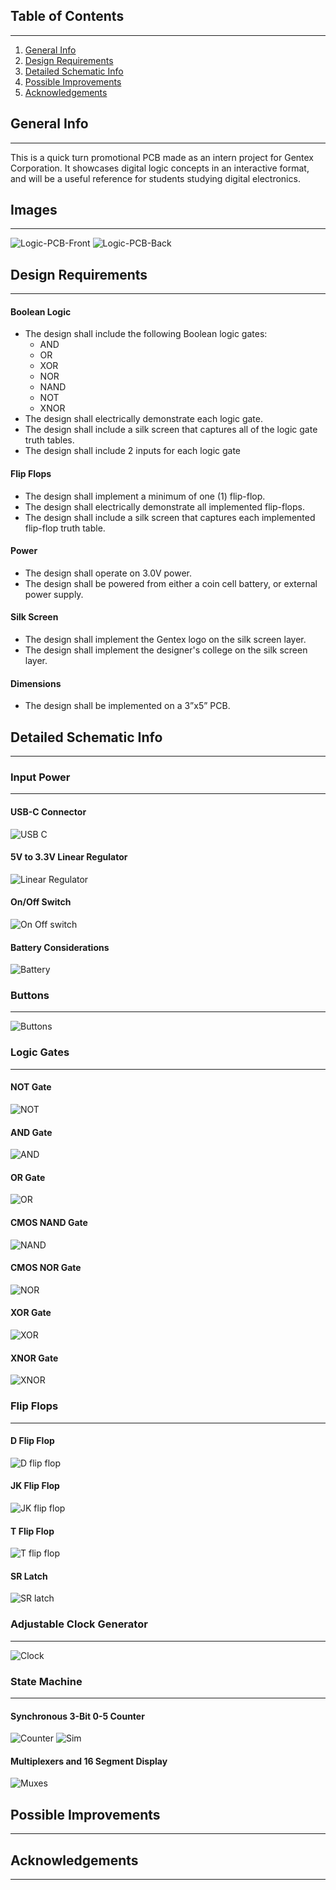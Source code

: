 ## Table of Contents
***
1. [General Info](#general-info)
2. [Design Requirements](#design-requirements)
3. [Detailed Schematic Info](#detailed-schematic-info)
4. [Possible Improvements](#possible-improvements)
5. [Acknowledgements](#acknowledgements)
## General Info
***
This is a quick turn promotional PCB made as an intern project for Gentex Corporation. It showcases digital logic concepts in an interactive format, and will be a useful reference for students studying digital electronics.
## Images
***
![Logic-PCB-Front](https://github.com/vandjac/Logic-PCB/assets/32146550/ab503c88-e459-450d-a51a-90765530fc27)
![Logic-PCB-Back](https://github.com/vandjac/Logic-PCB/assets/32146550/ad24acc0-1959-43f1-9e4e-f1a138fb714e)
## Design Requirements
***
#### Boolean Logic
* The design shall include the following Boolean logic gates: 
   - AND 
    - OR 
    - XOR 
    - NOR 
    - NAND 
    - NOT 
    - XNOR 
* The design shall electrically demonstrate each logic gate. 
* The design shall include a silk screen that captures all of the logic gate truth tables. 
* The design shall include 2 inputs for each logic gate 
#### Flip Flops
* The design shall implement a minimum of one (1) flip-flop. 
* The design shall electrically demonstrate all implemented flip-flops. 
* The design shall include a silk screen that captures each implemented flip-flop truth table. 
#### Power
* The design shall operate on 3.0V power. 
* The design shall be powered from either a coin cell battery, or external power supply. 
#### Silk Screen
* The design shall implement the Gentex logo on the silk screen layer. 
* The design shall implement the designer's college on the silk screen layer. 
#### Dimensions
* The design shall be implemented on a 3”x5” PCB. 
## Detailed Schematic Info
***
### Input Power
***
#### USB-C Connector
![USB C](https://github.com/vandjac/Logic-PCB/assets/32146550/922adfd0-32e6-4167-b335-6c654e5acc67)

#### 5V to 3.3V Linear Regulator
![Linear Regulator](https://github.com/vandjac/Logic-PCB/assets/32146550/c5527296-a7dd-4d43-8bca-1c9cb623f3f0)

#### On/Off Switch
![On Off switch](https://github.com/vandjac/Logic-PCB/assets/32146550/50003c49-044a-45a4-90d3-5aca80983a06)

#### Battery Considerations
![Battery](https://github.com/vandjac/Logic-PCB/assets/32146550/7941c706-5736-4c1a-afeb-9206fac98fc6)

### Buttons
***
![Buttons](https://github.com/vandjac/Logic-PCB/assets/32146550/a186d282-f980-4e4d-8ae3-625a7260bca2)

### Logic Gates
***
#### NOT Gate
![NOT](https://github.com/vandjac/Logic-PCB/assets/32146550/8d993d4d-bea4-47a5-90dc-e1906a5a383d)

#### AND Gate
![AND](https://github.com/vandjac/Logic-PCB/assets/32146550/a5f90b13-428e-45ed-a32b-d485dd8bf4fb)

#### OR Gate
![OR](https://github.com/vandjac/Logic-PCB/assets/32146550/419a4724-ea69-4eef-917f-005d8fe5eaee)

#### CMOS NAND Gate
![NAND](https://github.com/vandjac/Logic-PCB/assets/32146550/e64f7e7e-dad3-4ebd-97b0-4f7c82120f77)

#### CMOS NOR Gate
![NOR](https://github.com/vandjac/Logic-PCB/assets/32146550/80991aa5-2139-4b4a-8760-e4cce2b8d6d6)

#### XOR Gate
![XOR](https://github.com/vandjac/Logic-PCB/assets/32146550/f3ef45ad-269f-495a-b160-fee490ad3a28)

#### XNOR Gate
![XNOR](https://github.com/vandjac/Logic-PCB/assets/32146550/9d16c77a-a2fb-443d-8127-ce776369a3d9)

### Flip Flops
***
#### D Flip Flop
![D flip flop](https://github.com/vandjac/Logic-PCB/assets/32146550/c62244f2-4d04-4a0a-b120-bbd2e57dc185)

#### JK Flip Flop
![JK flip flop](https://github.com/vandjac/Logic-PCB/assets/32146550/7a42b69c-7f42-492a-a1b5-f58a32b43dc9)

#### T Flip Flop
![T flip flop](https://github.com/vandjac/Logic-PCB/assets/32146550/68ff4dda-e8f8-4286-9e2e-7dda1a4c31f6)

#### SR Latch
![SR latch](https://github.com/vandjac/Logic-PCB/assets/32146550/64fd6bab-87f9-45a0-81c6-4d9e050506c4)

### Adjustable Clock Generator
***
![Clock](https://github.com/vandjac/Logic-PCB/assets/32146550/a24d5ee3-f780-432d-89f5-4dee843fa05d)

### State Machine
***
#### Synchronous 3-Bit 0-5 Counter
![Counter](https://github.com/vandjac/Logic-PCB/assets/32146550/d6a4d7eb-3650-41f8-9d55-eb2ab32ef2e5)
![Sim](https://github.com/vandjac/Logic-PCB/assets/32146550/c7c2ec89-26ab-4de4-8e0d-f0790dde124c)

#### Multiplexers and 16 Segment Display
![Muxes](https://github.com/vandjac/Logic-PCB/assets/32146550/c5e6ab41-8575-4176-b9d8-5688c0c44ece)

## Possible Improvements
***

## Acknowledgements
***
